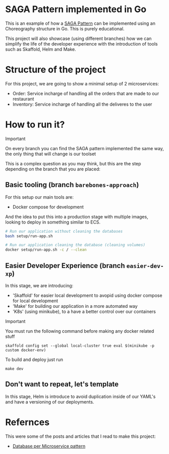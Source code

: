 # SAGA Pattern implemented in Go

This is an example of how a [SAGA Pattern](https://medium.com/cloud-native-daily/microservices-patterns-part-04-saga-pattern-a7f85d8d4aa3) can be implemented using an Choreography structure in Go. This is purely educational.

This project will also showcase (using different branches) how we can simplify the life of the developer experience with the introduction of tools such as Skaffold, Helm and Make.

# Structure of the project
For this project, we are going to show a minimal setup of 2 microservices:
- Order: Service incharge of handling all the orders that are made to our restaurant
- Inventory: Service incharge of handling all the deliveres to the user

# How to run it?
> [!IMPORTANT]
> On every branch you can find the SAGA pattern implemented the same way, the only thing that will change is our toolset

This is a complex question as you may think, but this are the step depending on the branch that you are placed:

## Basic tooling (branch `barebones-approach`)
For this setup our main tools are:
- Docker compose for development

And the idea to put this into a production stage with multiple images, looking to deploy in something similar to ECS.

```bash
# Run our application without cleaning the databases
bash setup/run-app.sh

# Run our application cleaning the database (cleaning volumes)
docker setup/run-app.sh -c / --clean
```

## Easier Developer Experience (branch `easier-dev-xp`)
In this stage, we are introducing:
- 'Skaffold' for easier local development to avopid using docker compose for local development
- 'Make' for building our application in a more automated way
- 'K8s' (using minikube), to a have a better control over our containers

>[!IMPORTANT]
> You must run the following command before making any docker related stuff 

```
skaffold config set --global local-cluster true eval $(minikube -p custom docker-env)
```
To build and deploy just run
```
make dev
```


## Don't want to repeat, let's template

In this stage, Helm is introduce to avoid duplication inside of our YAML's and have a versioning of our deployments.

# Refernces
This were some of the posts and articles that I read to make this project:
- [Database per Microservice pattern](https://microservices.io/patterns/data/database-per-service.html)